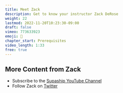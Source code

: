 ```yaml
---
title: Meet Zack
description: Get to know your instructor Zack DeRose
weight: 22
lastmod: 2022-11-20T10:23:30-09:00
draft: false
vimeo: 773633923
emoji: 👋
chapter_start: Prerequisites
video_length: 1:33
free: true 
---
```


## More Content from Zack

- Subscribe to the [Supaship YouTube Channel](https://www.youtube.com/@Supaship6000)
- Follow Zack on [Twitter](https://twitter.com/zackderose)